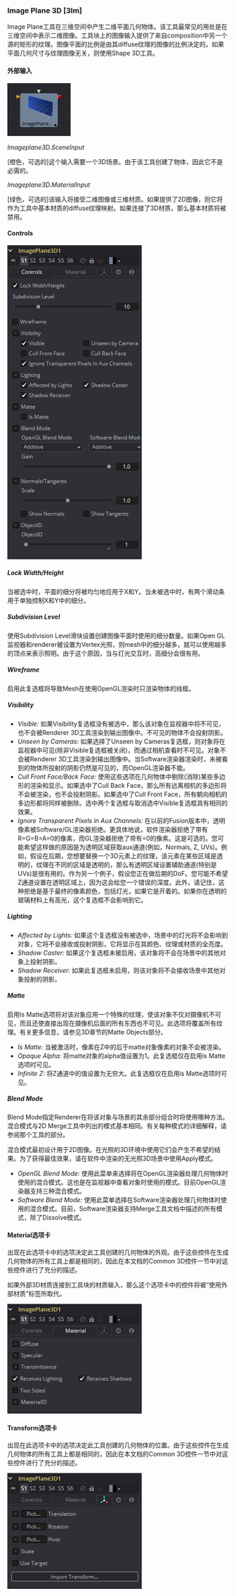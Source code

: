 ### Image Plane 3D [3Im] 

Image Plane工具在三维空间中产生二维平面几何物体。该工具最常见的用处是在三维空间中表示二维图像。工具块上的图像输入提供了来自composition中另一个源的矩形的纹理。图像平面的比例是由其diffuse纹理的图像的比例决定的。如果平面几何尺寸与纹理图像无关，则使用Shape 3D工具。

#### 外部输入

 ![3Im_tile](images/3Im_tile.jpg)

*Imageplane3D.SceneInput*

[橙色，可选的]这个输入需要一个3D场景。由于该工具创建了物体，因此它不是必需的。

*Imageplane3D.MaterialInput*

[绿色，可选的]该输入将接受二维图像或三维材质。如果提供了2D图像，则它将作为工具中基本材质的diffuse纹理映射。如果连接了3D材质，那么基本材质将被禁用。

#### Controls

![3Im_Controls](images/3Im_Controls.png)

##### Lock Width/Height

当被选中时，平面的细分将被均匀地应用于X和Y。当未被选中时，有两个滑动条用于单独控制X和Y中的细分。

##### Subdivision Level

使用Subdivision Level滑块设置创建图像平面时使用的细分数量。如果Open GL监视器和renderer被设置为Vertex光照，则mesh中的细分越多，就可以使用越多的顶点来表示照明。由于这个原因，当与灯光交互时，高细分会很有用。

##### Wireframe

启用此复选框将导致Mesh在使用OpenGL渲染时只渲染物体的线框。

##### Visibility

- *Visible:* 如果Visibility复选框没有被选中，那么该对象在监视器中将不可见，也不会被Renderer 3D工具渲染到输出图像中。不可见的物体不会投射阴影。
- *Unseen by Cameras:* 如果选择了Unseen by Cameras复选框，则对象将在监视器中可见(除非Visible复选框被关闭)，而通过相机查看时不可见。对象不会被Renderer 3D工具渲染到输出图像中。当Software渲染器渲染时，未被看到的物体所投射的阴影仍然是可见的，而OpenGL渲染器不能。
- *Cull Front Face/Back Face:* 使用这些选项在几何物体中剔除(消除)某些多边形的渲染和显示。如果选中了Cull Back Face，那么所有远离相机的多边形将不会被渲染，也不会投射阴影。如果选中了Cull Front Face，所有朝向相机的多边形都将同样被删除。选中两个复选框与取消选中Visible复选框具有相同的效果。
- *Ignore Transparent Pixels in Aux Channels:* 在以前的Fusion版本中，透明像素被Software/GL渲染器拒绝。更具体地说，软件渲染器拒绝了带有R=G=B=A=0的像素，而GL渲染器拒绝了带有=0的像素。这是可选的。您可能希望这样做的原因是为透明区域获取aux通道(例如，Normals, Z, UVs)。例如，假设在后期，您想要替换一个3D元素上的纹理，该元素在某些区域是透明的，纹理在不同的区域是透明的，那么有透明区域设置辅助通道(特别是UVs)是很有用的。作为另一个例子，假设您正在做后期的DoF。您可能不希望Z通道设置在透明区域上，因为这会给您一个错误的深度。此外，请记住，这种拒绝是基于最终的像素颜色，包括灯光，如果它是开着的。如果你在透明的玻璃材料上有高光，这个复选框不会影响到它。

##### Lighting

- *Affected by Lights:* 如果这个复选框没有被选中，场景中的灯光将不会影响到对象，它将不会接收或投射阴影，它将显示在其颜色、纹理或材质的全亮度。
- *Shadow Caster:* 如果这个复选框未被启用，该对象将不会在场景中的其他对象上投射阴影。
- *Shadow Receiver:* 如果此复选框未启用，则该对象将不会接收场景中其他对象投射的阴影。

##### Matte

启用Is Matte选项将对该对象应用一个特殊的纹理，使该对象不仅对摄像机不可见，而且还使直接出现在摄像机后面的所有东西也不可见。此选项将覆盖所有纹理。有关更多信息，请参见3D章节的Matte Objects部分。

- *Is Matte:* 当被激活时，像素在Z中的后于matte对象像素的对象不会被渲染。
- *Opaque Alpha:* 将matte对象的alpha值设置为1。此复选框仅在启用is Matte选项时可见。
- *Infinite Z:* 将Z通道中的值设置为无穷大。此复选框仅在启用is Matte选项时可见。

##### Blend Mode

Blend Mode指定Renderer在将该对象与场景的其余部分组合时将使用哪种方法。混合模式与2D Merge工具中列出的模式基本相同。有关每种模式的详细解释，请参阅那个工具的部分。

混合模式最初设计用于2D图像。在光照的3D环境中使用它们会产生不希望的结果。为了获得最佳效果，请在软件中渲染的无光照3D场景中使用Apply模式。

- *OpenGL Blend Mode:* 使用此菜单来选择将在OpenGL渲染器处理几何物体时使用的混合模式。这也是在监视器中查看对象时使用的模式。目前OpenGL渲染器支持三种混合模式。
- *Software Blend Mode:* 使用此菜单选择在Software渲染器处理几何物体时使用的混合模式。目前，Software渲染器支持Merge工具文档中描述的所有模式，除了Dissolve模式。

#### Material选项卡

出现在此选项卡中的选项决定此工具创建的几何物体的外观。由于这些控件在生成几何物体的所有工具上都是相同的，因此在本文档的Common 3D控件一节中对这些控件进行了充分的描述。

如果外部3D材质连接到工具块的材质输入，那么这个选项卡中的控件将被“使用外部材质”标签所取代。

![3Im_Material](images/3Im_Material.png)

#### Transform选项卡

出现在此选项卡中的选项决定此工具创建的几何物体的位置。由于这些控件在生成几何物体的所有工具上都是相同的，因此在本文档的Common 3D控件一节中对这些控件进行了充分的描述。

![3Im_Transform](images/3Im_Transform.png)